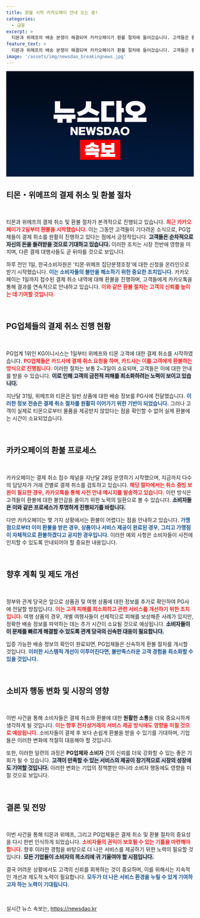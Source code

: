 ```yaml
---
title: 환불 시작 카카오페이 안내 오는 중!
categories:
  - 금융
excerpt: >
  티몬과 위메프의 배송 분쟁이 해결되며 카카오페이가 환불 절차에 들어갔습니다. 고객들은 환불 소식을 카카오톡으로 확인할 수 있으며, 쉽고 빠른 환불을 기대할 수 있습니다. 배송 확인 후 신속한 환불에 나서는 PG사들의 움직임, 놓치지 마세요!
feature_text: >
  티몬과 위메프의 배송 분쟁이 해결되며 카카오페이가 환불 절차에 들어갔습니다. 고객들은 환불 소식을 카카오톡으로 확인할 수 있으며, 쉽고 빠른 환불을 기대할 수 있습니다. 배송 확인 후 신속한 환불에 나서는 PG사들의 움직임, 놓치지 마세요!
image: '/assets/img/newsdao_breakingnews.jpg'
---
```


<p><img src="/assets/img/newsdao_breakingnews.jpg" alt="bookingtag 속보" /></p>

<h2 data-ke-size="size26">티몬・위메프의 결제 취소 및 환불 절차</h2>

<p data-ke-size="size16">&nbsp;</p>

<p>티몬과 위메프의 결제 취소 및 환불 절차가 본격적으로 진행되고 있습니다. <b><span style="color: #ee2323;">최근 카카오페이가 2일부터 환불을 시작했습니다.</span></b> 이는 그동안 고객들이 기다려온 소식으로, PG업체들이 결제 취소를 원활히 진행하고 있다는 점에서 긍정적입니다. <b><span style="background-color: #21538527;">고객들은 순차적으로 자신의 돈을 돌려받을 것으로 기대하고 있습니다.</span></b> 이러한 조치는 시장 전반에 영향을 미치며, 다른 결제 대행사들도 곧 뒤따를 것으로 보입니다.</p>

<p>하루 전인 1일, 한국소비자원은 '티몬·위메프 집단분쟁조정'에 대한 신청을 온라인으로 받기 시작했습니다. <b><span style="color: #1a5490;">이는 소비자들의 불만을 해소하기 위한 중요한 조치입니다.</span></b> 카카오페이는 1일까지 접수된 결제 취소 내역에 대해 환불을 진행하며, 고객들에게 카카오톡을 통해 결과를 연속적으로 안내하고 있습니다. <b><span style="color: #ee2323;">이와 같은 환불 절차는 고객의 신뢰를 높이는 데 기여할 것입니다.</span></b></p>

<p data-ke-size="size16">&nbsp;</p>

<h2 data-ke-size="size26">PG업체들의 결제 취소 진행 현황</h2>

<p data-ke-size="size16">&nbsp;</p>

<p>PG업계 1위인 KG이니시스는 1일부터 위메프와 티몬 고객에 대한 결제 취소를 시작하였습니다. <b><span style="color: #ee2323;">PG업체들은 카드사에 결제 취소 요청을 하며, 카드사는 이를 고객에게 환불하는 방식으로 진행됩니다.</span></b> 이러한 절차는 보통 2~3일이 소요되며, 고객들은 이에 대한 안내를 받을 수 있습니다. <b><span style="background-color: #21538527;">이로 인해 고객의 금전적 피해를 최소화하려는 노력이 보이고 있습니다.</span></b></p>

<p>지난달 31일, 위메프와 티몬은 일반 상품에 대한 배송 정보를 PG사에 전달했습니다. <b><span style="color: #1a5490;">이러한 정보 전송은 결제 취소 절차를 원활히 이어가기 위한 기반이 되었습니다.</span></b> 그러나 고객이 실제로 티몬으로부터 물품을 제공받지 않았다는 점을 확인할 수 없어 실제 환불에는 시간이 소요되었습니다.</p>

<p data-ke-size="size16">&nbsp;</p>

<h2 data-ke-size="size26">카카오페이의 환불 프로세스</h2>

<p data-ke-size="size16">&nbsp;</p>

<p>카카오페이는 결제 취소 접수 채널을 지난달 28일 운영하기 시작했으며, 지금까지 다수의 담당자가 거래 건별로 결제 취소를 검토하고 있습니다. <b><span style="color: #ee2323;">해당 절차에서는 취소 증빙 보완이 필요한 경우, 카카오톡을 통해 사전 안내 메시지를 발송하고 있습니다.</span></b> 이런 방식은 고객들이 환불에 대한 불안감을 줄이기 위한 노력의 일환으로 볼 수 있습니다. <b><span style="background-color: #21538527;">소비자들은 이와 같은 프로세스가 투명하게 진행되기를 바랍니다.</span></b></p>

<p>다만 카카오페이는 몇 가지 상황에서는 환불이 어렵다는 점을 안내하고 있습니다. <b><span style="color: #1a5490;">가맹점으로부터 이미 환불을 받은 경우, 상품이나 서비스 제공이 완료된 경우, 그리고 가맹점이 자체적으로 환불하겠다고 공지한 경우입니다.</span></b> 이러한 예외 사항은 소비자들이 사전에 인지할 수 있도록 안내되어야 할 중요한 내용입니다.</p>

<p data-ke-size="size16">&nbsp;</p>

<h2 data-ke-size="size26">향후 계획 및 제도 개선</h2>

<p data-ke-size="size16">&nbsp;</p>

<p>정부와 관계 당국은 앞으로 상품권 및 여행 상품에 대한 정보를 추가로 확인하여 PG사에 전달할 방침입니다. <b><span style="color: #ee2323;">이는 고객 피해를 최소화하고 관련 서비스를 개선하기 위한 조치입니다.</span></b> 여행 상품의 경우, 개별 여행사들이 선제적으로 피해를 보상해준 사례가 있지만, 정확한 배송 정보를 파악하는 데는 추가 시간이 소요될 것으로 예상됩니다. <b><span style="background-color: #21538527;">소비자들이 이 문제를 빠르게 해결할 수 있도록 관계 당국의 신속한 대응이 필요합니다.</span></b></p>

<p>입증 가능한 배송 정보의 확인이 완료되면, PG업체들은 신속하게 환불 절차를 개시할 것입니다. <b><span style="color: #1a5490;">이러한 시스템적 개선이 이루어진다면, 불만족스러운 고객 경험을 최소화할 수 있을 것입니다.</span></b></p>

<p data-ke-size="size16">&nbsp;</p>

<h2 data-ke-size="size26">소비자 행동 변화 및 시장의 영향</h2>

<p data-ke-size="size16">&nbsp;</p>

<p>이번 사건을 통해 소비자들은 결제 취소와 환불에 대한 <b>원활한 소통</b>을 더욱 중요시하게 생각하게 될 것입니다. <b><span style="color: #ee2323;">이는 향후 전자상거래의 서비스 제공 방식에도 영향을 미칠 것으로 예상됩니다.</span></b> 소비자들이 결제 후 보다 손쉽게 환불을 받을 수 있기를 기대하며, 기업들은 이러한 변화에 적절히 대응해야 할 것입니다.</p>

<p>또한, 이러한 일련의 과정은 <b>PG업체와 소비자</b> 간의 신뢰를 더욱 강화할 수 있는 좋은 기회가 될 수 있습니다. <b><span style="background-color: #21538527;">고객이 만족할 수 있는 서비스의 제공이 장기적으로 시장의 성장에도 기여할 것입니다.</span></b> 이러한 변화는 기업의 정책뿐만 아니라 소비자 행동에도 영향을 미칠 것으로 보입니다.</p>

<p data-ke-size="size16">&nbsp;</p>

<h2 data-ke-size="size26">결론 및 전망</h2>

<p data-ke-size="size16">&nbsp;</p>

<p>이번 사건을 통해 티몬과 위메프, 그리고 PG업체들은 결제 취소 및 환불 절차의 중요성을 다시 한번 인식하게 되었습니다. <b><span style="color: #ee2323;">소비자들의 권익이 보호될 수 있는 기틀을 마련해야 합니다.</span></b> 향후 이러한 경험을 바탕으로 더 나은 서비스를 제공하기 위한 노력이 필요할 것입니다. <b><span style="background-color: #21538527;">모든 기업들이 소비자의 목소리에 귀 기울여야 할 시점입니다.</span></b></p>

<p>결국 어려운 상황에서도 고객의 신뢰를 회복하는 것이 중요하며, 이를 위해서는 지속적인 개선과 제도적 노력이 필요합니다. <b><span style="color: #1a5490;">모두가 더 나은 서비스 환경을 누릴 수 있게 기여하고자 하는 노력이 기대됩니다.</span></b> </p>

<p data-ke-size="size16">&nbsp;</p>
실시간 뉴스 속보는, <a href="https://newsdao.kr" rel="dofollow">https://newsdao.kr</a>


